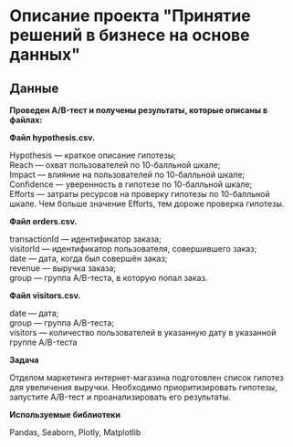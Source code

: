 # Описание проекта "Принятие решений в бизнесе на основе данных"  
## Данные  

**Проведен A/B-тест и получены результаты, которые описаны в файлах:**  
 
**Файл hypothesis.csv.**  

Hypothesis — краткое описание гипотезы;  
Reach — охват пользователей по 10-балльной шкале;  
Impact — влияние на пользователей по 10-балльной шкале;  
Confidence — уверенность в гипотезе по 10-балльной шкале;  
Efforts — затраты ресурсов на проверку гипотезы по 10-балльной шкале. Чем больше значение Efforts, тем дороже проверка гипотезы.  

**Файл orders.csv.**  

transactionId — идентификатор заказа;  
visitorId — идентификатор пользователя, совершившего заказ;  
date — дата, когда был совершён заказ;  
revenue — выручка заказа;  
group — группа A/B-теста, в которую попал заказ.  

**Файл visitors.csv.**  

date — дата;  
group — группа A/B-теста;  
visitors — количество пользователей в указанную дату в указанной группе A/B-теста  

**Задача**  

Отделом маркетинга интернет-магазина подготовлен список гипотез для увеличения выручки. Необходимо приоритизировать гипотезы, запустите A/B-тест и проанализировать его результаты.  

**Используемые библиотеки**  

Pandas, Seaborn, Plotly, Matplotlib
